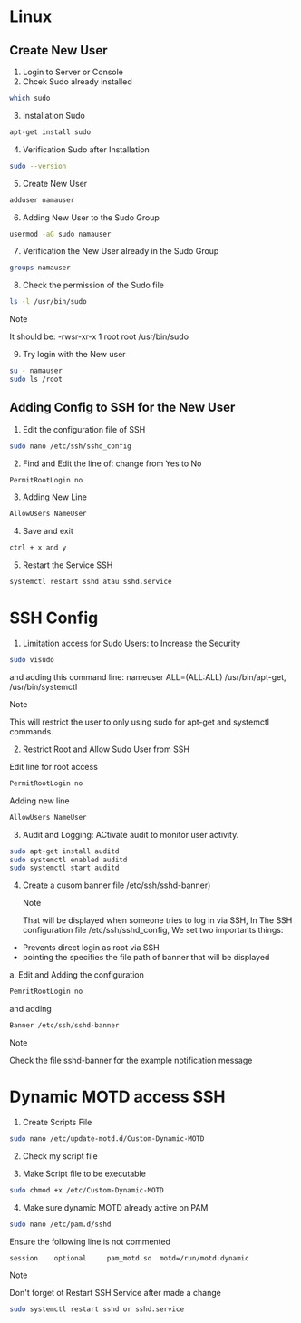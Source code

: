 # Linux

## Create New User

1. Login to Server or Console
2. Chcek Sudo already installed

```bash
which sudo
```

3. Installation Sudo

```bash
apt-get install sudo
```

4. Verification Sudo after Installation

```bash
sudo --version
```

5. Create New User

```bash
adduser namauser
```

6. Adding New User to the Sudo Group

```bash
usermod -aG sudo namauser
```

7. Verification the New User already in the Sudo Group

```bash
groups namauser
```

8. Check the permission of the Sudo file

```bash
ls -l /usr/bin/sudo
```

> [!NOTE]
> It should be:
> -rwsr-xr-x 1 root root /usr/bin/sudo

9. Try login with the New user

```bash
su - namauser
sudo ls /root
```

## Adding Config to SSH for the New User

1. Edit the configuration file of SSH

```bash
sudo nano /etc/ssh/sshd_config
```

2. Find and Edit the line of: change from Yes to No

```bash
PermitRootLogin no
```

3. Adding New Line

```bash
AllowUsers NameUser
```

4. Save and exit

```bash
ctrl + x and y
```

5. Restart the Service SSH

```bash
systemctl restart sshd atau sshd.service
```

# SSH Config

1. Limitation access for Sudo Users: to Increase the Security

```bash
sudo visudo
```

and adding this command line:
nameuser ALL=(ALL:ALL) /usr/bin/apt-get, /usr/bin/systemctl

> [!NOTE]
> This will restrict the user to only using sudo for apt-get and systemctl commands.

2. Restrict Root and Allow Sudo User from SSH

Edit line for root access

```bash
PermitRootLogin no
```

Adding new line

```bash
AllowUsers NameUser
```

3. Audit and Logging: ACtivate audit to monitor user activity.

```bash
sudo apt-get install auditd
sudo systemctl enabled auditd
sudo systemctl start auditd
```

4. Create a cusom banner file /etc/ssh/sshd-banner)
   > [!NOTE]
   > That will be displayed when someone tries to log in via SSH, In The SSH configuration file /etc/ssh/sshd_config, We set two importants things:

- Prevents direct login as root via SSH
- pointing the specifies the file path of banner that will be displayed

a. Edit and Adding the configuration

```bash
PemritRootLogin no
```

and adding

```bash
Banner /etc/ssh/sshd-banner
```

> [!NOTE]
> Check the file sshd-banner for the example notification message

# Dynamic MOTD access SSH

1. Create Scripts File

```bash
sudo nano /etc/update-motd.d/Custom-Dynamic-MOTD
```

2. Check my script file

3. Make Script file to be executable

```bash
sudo chmod +x /etc/Custom-Dynamic-MOTD
```

4. Make sure dynamic MOTD already active on PAM

```bash
sudo nano /etc/pam.d/sshd
```

Ensure the following line is not commented

```bash
session    optional     pam_motd.so  motd=/run/motd.dynamic
```

> [!NOTE]
> Don't forget ot Restart SSH Service after made a change

```bash
sudo systemctl restart sshd or sshd.service
```
